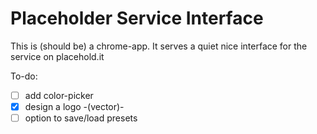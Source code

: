 Placeholder Service Interface
=============================

This is (should be) a chrome-app.
It serves a quiet nice interface for the service on placehold.it

To-do:
- [ ] add color-picker
- [x] design a logo -(vector)-
- [ ] option to save/load presets

